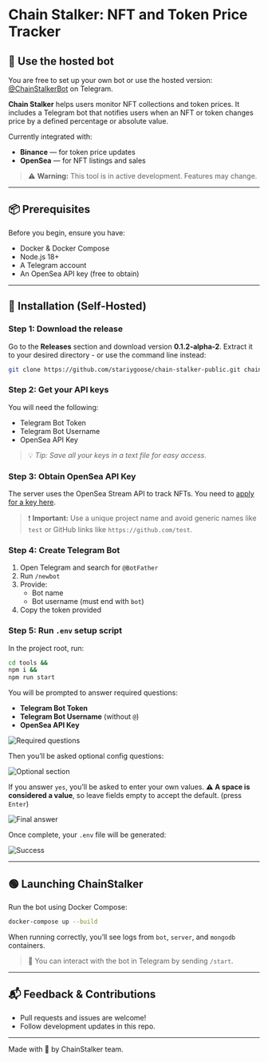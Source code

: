 # Chain Stalker: NFT and Token Price Tracker

## 🤖 Use the hosted bot
You are free to set up your own bot or use the hosted version: [@ChainStalkerBot](https://t.me/ChainStalkerBot) on Telegram.

**Chain Stalker** helps users monitor NFT collections and token prices. It includes a Telegram bot that notifies users when an NFT or token changes price by a defined percentage or absolute value.

Currently integrated with:
- **Binance** — for token price updates
- **OpenSea** — for NFT listings and sales

> ⚠️ **Warning:** This tool is in active development. Features may change.

---

## 📦 Prerequisites
Before you begin, ensure you have:
- Docker & Docker Compose
- Node.js 18+
- A Telegram account
- An OpenSea API key (free to obtain)

---

## 🔧 Installation (Self-Hosted)

### Step 1: Download the release
Go to the **Releases** section and download version **0.1.2-alpha-2**. Extract it to your desired directory - or use the command line instead:
```bash
git clone https://github.com/stariygoose/chain-stalker-public.git chainstalker
```

### Step 2: Get your API keys
You will need the following:
- Telegram Bot Token
- Telegram Bot Username
- OpenSea API Key

> 💡 *Tip: Save all your keys in a text file for easy access.*

### Step 3: Obtain OpenSea API Key
The server uses the OpenSea Stream API to track NFTs. You need to [apply for a key here](https://docs.opensea.io/reference/api-keys).

> ❗ **Important:** Use a unique project name and avoid generic names like `test` or GitHub links like `https://github.com/test`.

### Step 4: Create Telegram Bot
1. Open Telegram and search for `@BotFather`
2. Run `/newbot`
3. Provide:
   - Bot name
   - Bot username (must end with `bot`)
4. Copy the token provided

### Step 5: Run `.env` setup script
In the project root, run:

```bash
cd tools &&
npm i &&
npm run start
```

You will be prompted to answer required questions:
- **Telegram Bot Token**
- **Telegram Bot Username** (without `@`)
- **OpenSea API Key**

![Required questions](https://github.com/user-attachments/assets/5a811595-8e3d-44e9-94a9-ebf89d24283e)

Then you’ll be asked optional config questions:

![Optional section](https://github.com/user-attachments/assets/8082466e-57fb-406d-b18f-270d191c1256)

If you answer `yes`, you’ll be asked to enter your own values.
**⚠ A space is considered a value**, so leave fields empty to accept the default. (press `Enter`)

![Final answer](https://github.com/user-attachments/assets/f64a70dd-5e6a-43b7-b1e6-b130a0967bc7)

Once complete, your `.env` file will be generated:

![Success](https://github.com/user-attachments/assets/a9aa88d8-01d3-4656-bbc1-ccf73d7c05aa)

---

## 🟢 Launching ChainStalker

Run the bot using Docker Compose:

```bash
docker-compose up --build
```

When running correctly, you’ll see logs from `bot`, `server`, and `mongodb` containers.

> 📡 You can interact with the bot in Telegram by sending `/start`.

---

## 📬 Feedback & Contributions
- Pull requests and issues are welcome!
- Follow development updates in this repo.

---

Made with 🧠 by ChainStalker team.